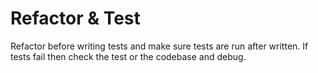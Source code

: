 # Refactor & Test
Refactor before writing tests and make sure tests are run after written. If tests fail then check the test or the codebase and debug.